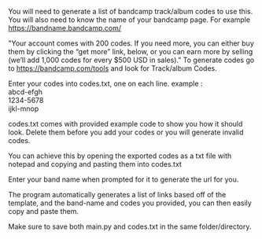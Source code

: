 You will need to generate a list of bandcamp track/album codes to use this. You will also need to know the name of your bandcamp page. For example https://bandname.bandcamp.com/

 "Your account comes with 200 codes. If you need more, you can either buy them by clicking the “get more” link, below, or you can earn more by selling (we’ll add 1,000 codes for every $500 USD in sales)."
 To generate codes go to https://bandcamp.com/tools and look for Track/album Codes.

Enter your codes into codes.txt, one on each line. example :<br>
abcd-efgh<br>
1234-5678<br>
ijkl-mnop

codes.txt comes with provided example code to show you how it should look. Delete them before you add your codes or you will generate invalid codes.

You can achieve this by opening the exported codes as a txt file with notepad and copying and pasting them into codes.txt

Enter your band name when prompted for it to generate the url for you.

The program automatically generates a list of links based off of the template, and the band-name and codes you provided, you can then easily copy and paste them.

Make sure to save both main.py and codes.txt in the same folder/directory.
